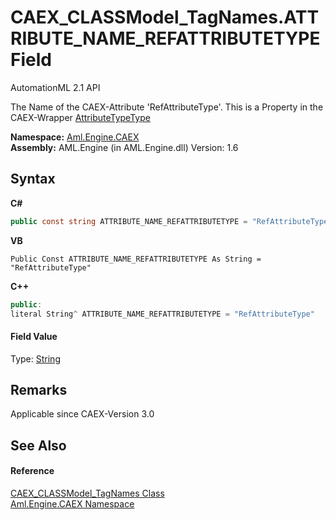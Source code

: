 # CAEX_CLASSModel_TagNames.ATTRIBUTE_NAME_REFATTRIBUTETYPE Field
AutomationML 2.1 API 

The Name of the CAEX-Attribute 'RefAttributeType'. This is a Property in the CAEX-Wrapper <a href="T_Aml_Engine_CAEX_AttributeTypeType">AttributeTypeType</a>

**Namespace:**&nbsp;<a href="N_Aml_Engine_CAEX">Aml.Engine.CAEX</a><br />**Assembly:**&nbsp;AML.Engine (in AML.Engine.dll) Version: 1.6

## Syntax

**C#**<br />
``` C#
public const string ATTRIBUTE_NAME_REFATTRIBUTETYPE = "RefAttributeType"
```

**VB**<br />
``` VB
Public Const ATTRIBUTE_NAME_REFATTRIBUTETYPE As String = "RefAttributeType"
```

**C++**<br />
``` C++
public:
literal String^ ATTRIBUTE_NAME_REFATTRIBUTETYPE = "RefAttributeType"
```


#### Field Value
Type: <a href="https://docs.microsoft.com/dotnet/api/system.string" target="_parent" rel="noopener noreferrer">String</a>

## Remarks
Applicable since CAEX-Version 3.0

## See Also


#### Reference
<a href="T_Aml_Engine_CAEX_CAEX_CLASSModel_TagNames">CAEX_CLASSModel_TagNames Class</a><br /><a href="N_Aml_Engine_CAEX">Aml.Engine.CAEX Namespace</a><br />